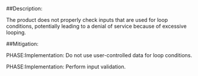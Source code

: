 ##Description:

The product does not properly check inputs that are used for loop conditions, potentially leading to a denial of service because of excessive looping.



##Mitigation:


PHASE:Implementation:
Do not use user-controlled data for loop conditions.

PHASE:Implementation:
Perform input validation.


